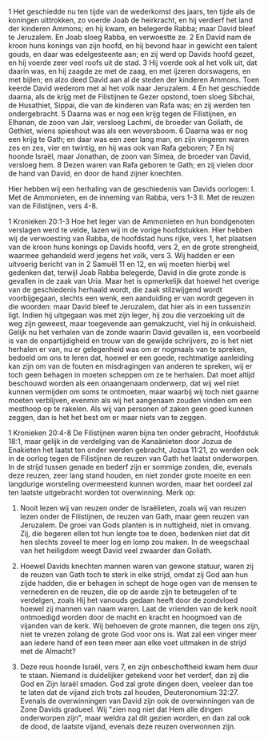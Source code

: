 1 Het geschiedde nu ten tijde van de wederkomst des jaars, ten tijde als de koningen uittrokken, zo voerde Joab de heirkracht, en hij verdierf het land der kinderen Ammons; en hij kwam, en belegerde Rabba; maar David bleef te Jeruzalem. En Joab sloeg Rabba, en verwoestte ze. 2 En David nam de kroon huns konings van zijn hoofd, en hij bevond haar in gewicht een talent gouds, en daar was edelgesteente aan; en zij werd op Davids hoofd gezet, en hij voerde zeer veel roofs uit de stad. 3 Hij voerde ook al het volk uit, dat daarin was, en hij zaagde ze met de zaag, en met ijzeren dorswagens, en met bijlen; en alzo deed David aan al de steden der kinderen Ammons. Toen keerde David wederom met al het volk naar Jeruzalem. 4 En het geschiedde daarna, als de krijg met de Filistijnen te Gezer opstond, toen sloeg Sibchai, de Husathiet, Sippai, die van de kinderen van Rafa was; en zij werden ten ondergebracht. 5 Daarna was er nog een krijg tegen de Filistijnen, en Elhanan, de zoon van Jair, versloeg Lachmi, de broeder van Goliath, de Gethiet, wiens spieshout was als een weversboom. 6 Daarna was er nog een krijg te Gath; en daar was een zeer lang man, en zijn vingeren waren zes en zes, vier en twintig, en hij was ook van Rafa geboren; 7 En hij hoonde Israël, maar Jonathan, de zoon van Simea, de broeder van David, versloeg hem. 8 Dezen waren van Rafa geboren te Gath; en zij vielen door de hand van David, en door de hand zijner knechten. 

Hier hebben wij een herhaling van de geschiedenis van Davids oorlogen: 
I.	Met de Ammonieten, en de inneming van Rabba, vers 1-3 
II.	Met de reuzen van de Filistijnen, vers 4-8.

1 Kronieken 20:1-3 
Hoe het leger van de Ammonieten en hun bondgenoten verslagen werd te velde, lazen wij in de vorige hoofdstukken. Hier hebben wij de verwoesting van Rabba, de hoofdstad huns rijke, vers 1, het plaatsen van de kroon huns konings op Davids hoofd, vers 2, en de grote strengheid, waarmee gehandeld werd jegens het volk, vers 3. Wij hadden er een uitvoerig bericht van in 2 Samuël 11 en 12, en wij moeten hierbij wel gedenken dat, terwijl Joab Rabba belegerde, David in die grote zonde is gevallen in de zaak van Uria. Maar het is opmerkelijk dat hoewel het overige van de geschiedenis herhaald wordt, die zaak stilzwijgend wordt voorbijgegaan, slechts een wenk, een aanduiding er van wordt gegeven in die woorden: maar David bleef te Jeruzalem, dat hier als in een tussenzin ligt. Indien hij uitgegaan was met zijn leger, hij zou die verzoeking uit de weg zijn geweest, maar toegevende aan gemakzucht, viel hij in onkuisheid. 
Gelijk nu het verhalen van de zonde waarin David gevallen is, een voorbeeld is van de onpartijdigheid en trouw van de gewijde schrijvers, zo is het niet herhalen er van, nu er gelegenheid was om er nogmaals van te spreken, bedoeld om ons te leren dat, hoewel er een goede, rechtmatige aanleiding kan zijn om van de fouten en misdragingen van anderen te spreken, wij er toch geen behagen in moeten scheppen om ze te herhalen. Dat moet altijd beschouwd worden als een onaangenaam onderwerp, dat wij wel niet kunnen vermijden om soms te ontmoeten, maar waarbij wij toch niet gaarne moeten verblijven, evenmin als wij het aangenaam zouden vinden om een mesthoop op te rakelen. Als wij van personen of zaken geen goed kunnen zeggen, dan is het het best om er maar niets van te zeggen. 

1 Kronieken 20:4-8 
De Filistijnen waren bijna ten onder gebracht, Hoofdstuk 18:1, maar gelijk in de verdelging van de Kanaänieten door Jozua de Enakieten het laatst ten onder werden gebracht, Jozua 11:21, zo werden ook in de oorlog tegen de Filistijnen de reuzen van Gath het laatst onderworpen. In de strijd tussen genade en bederf zijn er sommige zonden, die, evenals deze reuzen, zeer lang stand houden, en niet zonder grote moeite en een langdurige worsteling overmeesterd kunnen worden, maar het oordeel zal ten laatste uitgebracht worden tot overwinning. Merk op: 
1. Nooit lezen wij van reuzen onder de Israëlieten, zoals wij van reuzen lezen onder de Filistijnen, de reuzen van Gath, maar geen reuzen van Jeruzalem. De groei van Gods planten is in nuttigheid, niet in omvang. Zij, die begeren ellen tot hun lengte toe te doen, bedenken niet dat dit hen slechts zoveel te meer log en lomp zou maken. In de weegschaal van het heiligdom weegt David veel zwaarder dan Goliath.

2. Hoewel Davids knechten mannen waren van gewone statuur, waren zij de reuzen van Gath toch te sterk in elke strijd, omdat zij God aan hun zijde hadden, die er behagen in schept de hoge ogen van de mensen te vernederen en de reuzen, die op de aarde zijn te beteugelen of te verdelgen, zoals Hij het vanouds gedaan heeft door de zondvloed hoewel zij mannen van naam waren. 
Laat de vrienden van de kerk nooit ontmoedigd worden door de macht en kracht en hoogmoed van de vijanden van de kerk. Wij behoeven de grote mannen, die tegen ons zijn, niet te vrezen zolang de grote God voor ons is. Wat zal een vinger meer aan iedere hand of een teen meer aan elke voet uitmaken in de strijd met de Almacht? 

3. Deze reus hoonde Israël, vers 7, en zijn onbeschoftheid kwam hem duur te staan. Niemand is duidelijker getekend voor het verderf, dan zij die God en Zijn Israël smaden. God zal grote dingen doen, veeleer dan toe te laten dat de vijand zich trots zal houden, Deuteronomium 32:27. Evenals de overwinningen van David zijn ook de overwinningen van de Zone Davids gradueel. Wij "zien nog niet dat Hem alle dingen onderworpen zijn", maar weldra zal dit gezien worden, en dan zal ook de dood, de laatste vijand, evenals deze reuzen overwonnen zijn. 


